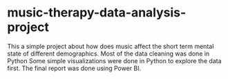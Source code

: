 # music-therapy-data-analysis-project
This a simple project about how does music affect the short term mental state of different demographics.
Most of the data cleaning was done in Python 
Some simple visualizations were done in Python to explore the data first.
The final report was done using Power BI.
